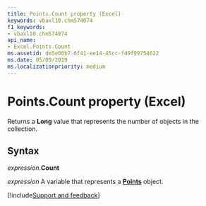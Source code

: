 ```yaml
---
title: Points.Count property (Excel)
keywords: vbaxl10.chm574074
f1_keywords:
- vbaxl10.chm574074
api_name:
- Excel.Points.Count
ms.assetid: de5e00b7-6f41-ee14-45cc-fd9f99754622
ms.date: 05/09/2019
ms.localizationpriority: medium
---
```



# Points.Count property (Excel)

Returns a **Long** value that represents the number of objects in the collection.


## Syntax

_expression_.**Count**

_expression_ A variable that represents a **[Points](Excel.Points(object).md)** object.




[!include[Support and feedback](~/includes/feedback-boilerplate.md)]